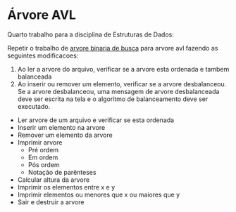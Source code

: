 Árvore AVL
==========

Quarto trabalho para a disciplina de Estruturas de Dados:

Repetir o trabalho de [arvore binaria de busca](../EDTrabalho3) para arvore avl fazendo as seguintes modificacoes:
1. Ao ler a arvore do arquivo, verificar se a arvore esta ordenada e tambem balanceada
2. Ao inserir ou remover um elemento, verificar se a arvore desbalanceou. Se a arvore desbalanceou, uma mensagem de arvore desbalanceada deve ser escrita na tela e o algoritmo de balanceamento deve ser executado.

* Ler arvore de um arquivo e verificar se esta ordenada
* Inserir um elemento na arvore
* Remover um elemento da arvore
* Imprimir arvore
    * Pré ordem
    * Em ordem
    * Pós ordem
    * Notação de parênteses
* Calcular altura da arvore
* Imprimir os elementos entre x e y
* Imprimir elementos ou menores que x ou maiores que y
* Sair e destruir a arvore